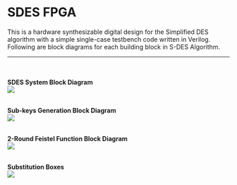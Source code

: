 <h1>SDES FPGA</h1>

This is a hardware synthesizable digital design for the Simplified DES algorithm with a simple single-case testbench code written in Verilog. Following are block diagrams for each building block in S-DES Algorithm.
<hr><br><br>
<b>SDES System Block Diagram</b><br>
<img src="https://i.imgur.com/Uxer9Re.png"><br><br>

<b>Sub-keys Generation Block Diagram</b><br>
<img src="https://i.imgur.com/dGQLPtq.png"><br><br>

<b>2-Round Feistel Function Block Diagram</b><br>
<img src="https://i.imgur.com/q25egOP.png"><br><br>

<b>Substitution Boxes</b><br>
<img src="https://i.imgur.com/JeE7nQ9.png"><br><br>
